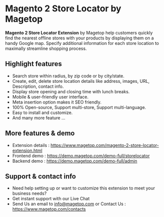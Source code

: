 # Magento 2 Store Locator by Magetop

**Magento 2 Store Locator Extension** by Magetop help customers quickly find the nearest offline stores with your products by displaying them on a handy Google map. Specify additional information for each store location to maximally streamline shopping process.

## Highlight features

- Search store within radius, by zip code or by city/state.
- Create, edit, delete store location details like address, images, URL, Description, contact info.
- Display store opening and closing time with lunch breaks.
- Mobile & user-friendly user interface.
- Meta insertion option makes it SEO friendly.
- 100% Open-source, Support multi-store, Support multi-language.
- Easy to install and customize.
- And many more feature ...

## More features & demo

- Extension details : https://www.magetop.com/magento-2-store-locator-extension.html
- Frontend demo : https://demo.magetop.com/demo-full/storelocator
- Backend demo : https://demo.magetop.com/demo-full/admin

## Support & contact info

- Need help setting up or want to customize this extension to meet your business needs? 
- Get instant support with our Live Chat
- Send Us an email to info@magetop.com or Contact Us : https://www.magetop.com/contacts
